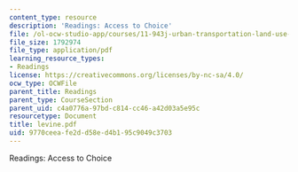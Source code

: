 ```yaml
---
content_type: resource
description: 'Readings: Access to Choice'
file: /ol-ocw-studio-app/courses/11-943j-urban-transportation-land-use-and-the-environment-spring-2002/9770ceeafe2dd58ed4b195c9049c3703_levine.pdf
file_size: 1792974
file_type: application/pdf
learning_resource_types:
- Readings
license: https://creativecommons.org/licenses/by-nc-sa/4.0/
ocw_type: OCWFile
parent_title: Readings
parent_type: CourseSection
parent_uid: c4a0776a-97bd-c814-cc46-a42d03a5e95c
resourcetype: Document
title: levine.pdf
uid: 9770ceea-fe2d-d58e-d4b1-95c9049c3703
---
```

Readings: Access to Choice